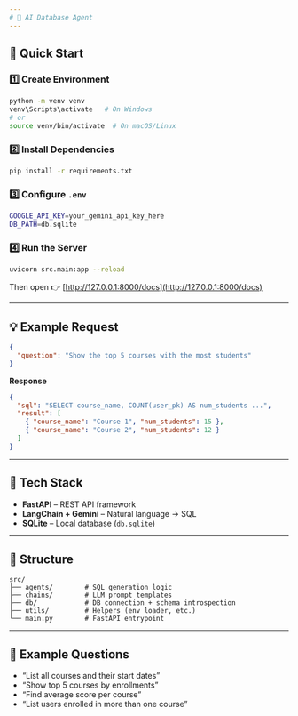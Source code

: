 ```yaml
---
# 🧠 AI Database Agent
---
```


## 🚀 Quick Start

### 1️⃣ Create Environment

```bash
python -m venv venv
venv\Scripts\activate   # On Windows
# or
source venv/bin/activate  # On macOS/Linux
```

### 2️⃣ Install Dependencies

```bash
pip install -r requirements.txt
```

### 3️⃣ Configure `.env`

```bash
GOOGLE_API_KEY=your_gemini_api_key_here
DB_PATH=db.sqlite
```

### 4️⃣ Run the Server

```bash
uvicorn src.main:app --reload
```

Then open 👉 [http://127.0.0.1:8000/docs](http://127.0.0.1:8000/docs)

---

## 💡 Example Request

```json
{
  "question": "Show the top 5 courses with the most students"
}
```

**Response**

```json
{
  "sql": "SELECT course_name, COUNT(user_pk) AS num_students ...",
  "result": [
    { "course_name": "Course 1", "num_students": 15 },
    { "course_name": "Course 2", "num_students": 12 }
  ]
}
```

---

## 🧱 Tech Stack

- **FastAPI** – REST API framework
- **LangChain + Gemini** – Natural language → SQL
- **SQLite** – Local database (`db.sqlite`)

---

## 📂 Structure

```
src/
├── agents/        # SQL generation logic
├── chains/        # LLM prompt templates
├── db/            # DB connection + schema introspection
├── utils/         # Helpers (env loader, etc.)
└── main.py        # FastAPI entrypoint
```

---

## 🧩 Example Questions

- “List all courses and their start dates”
- “Show top 5 courses by enrollments”
- “Find average score per course”
- “List users enrolled in more than one course”
